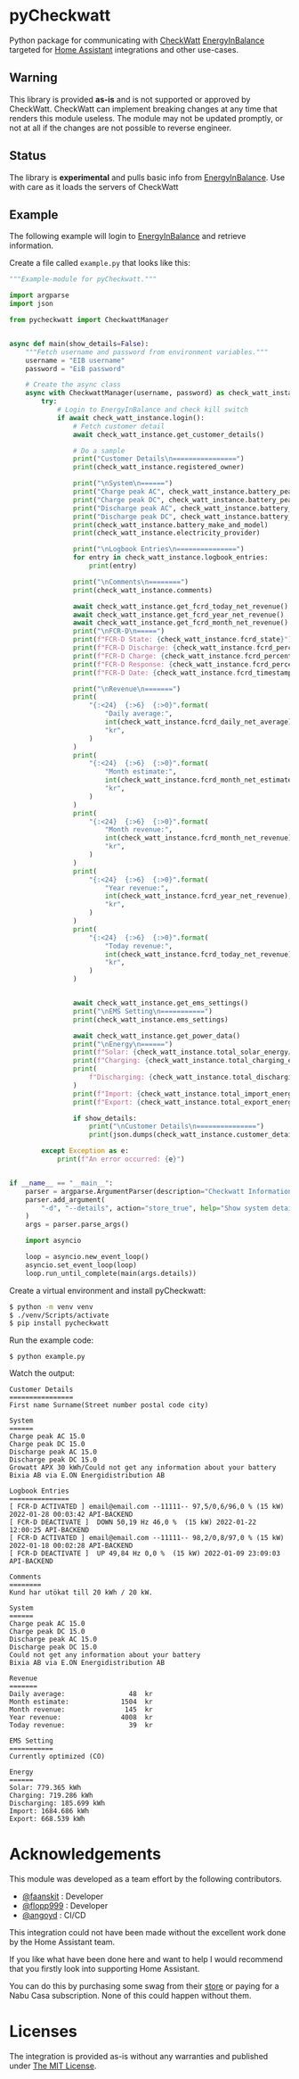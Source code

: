 # pyCheckwatt

Python package for communicating with [CheckWatt](https://checkwatt.se/) [EnergyInBalance](https://energyinbalance.se/) targeted for  [Home Assistant](https://home-assistant.io) integrations and other use-cases.

## Warning
This library is provided **as-is** and is not supported or approved by CheckWatt. CheckWatt can implement breaking changes at any time that renders this module useless. The module may not be updated promptly, or not at all if the changes are not possible to reverse engineer.

## Status
The library is **experimental** and pulls basic info from [EnergyInBalance](https://energyinbalance.se/).
Use with care as it loads the servers of CheckWatt

## Example
The following example will login to [EnergyInBalance](https://energyinbalance.se/) and retrieve information. 

Create a file called `example.py` that looks like this:
```python
"""Example-module for pyCheckwatt."""

import argparse
import json

from pycheckwatt import CheckwattManager


async def main(show_details=False):
    """Fetch username and password from environment variables."""
    username = "EIB username"
    password = "EiB password"

    # Create the async class
    async with CheckwattManager(username, password) as check_watt_instance:
        try:
            # Login to EnergyInBalance and check kill switch
            if await check_watt_instance.login():
                # Fetch customer detail
                await check_watt_instance.get_customer_details()

                # Do a sample
                print("Customer Details\n================")
                print(check_watt_instance.registered_owner)

                print("\nSystem\n======")
                print("Charge peak AC", check_watt_instance.battery_peak_data[0])
                print("Charge peak DC", check_watt_instance.battery_peak_data[1])
                print("Discharge peak AC", check_watt_instance.battery_peak_data[2])
                print("Discharge peak DC", check_watt_instance.battery_peak_data[3])
                print(check_watt_instance.battery_make_and_model)
                print(check_watt_instance.electricity_provider)

                print("\nLogbook Entries\n===============")
                for entry in check_watt_instance.logbook_entries:
                    print(entry)

                print("\nComments\n========")
                print(check_watt_instance.comments)

                await check_watt_instance.get_fcrd_today_net_revenue()
                await check_watt_instance.get_fcrd_year_net_revenue()
                await check_watt_instance.get_fcrd_month_net_revenue()
                print("\nFCR-D\n=====")
                print(f"FCR-D State: {check_watt_instance.fcrd_state}")
                print(f"FCR-D Discharge: {check_watt_instance.fcrd_percentage_up}% of {check_watt_instance.fcrd_power}kW")
                print(f"FCR-D Charge: {check_watt_instance.fcrd_percentage_down}% of {check_watt_instance.fcrd_power}kW")
                print(f"FCR-D Response: {check_watt_instance.fcrd_percentage_response} seconds")
                print(f"FCR-D Date: {check_watt_instance.fcrd_timestamp}")

                print("\nRevenue\n=======")
                print(
                    "{:<24}  {:>6}  {:>0}".format(
                        "Daily average:",
                        int(check_watt_instance.fcrd_daily_net_average),
                        "kr",
                    )
                )
                print(
                    "{:<24}  {:>6}  {:>0}".format(
                        "Month estimate:",
                        int(check_watt_instance.fcrd_month_net_estimate),
                        "kr",
                    )
                )
                print(
                    "{:<24}  {:>6}  {:>0}".format(
                        "Month revenue:",
                        int(check_watt_instance.fcrd_month_net_revenue),
                        "kr",
                    )
                )
                print(
                    "{:<24}  {:>6}  {:>0}".format(
                        "Year revenue:",
                        int(check_watt_instance.fcrd_year_net_revenue),
                        "kr",
                    )
                )
                print(
                    "{:<24}  {:>6}  {:>0}".format(
                        "Today revenue:",
                        int(check_watt_instance.fcrd_today_net_revenue),
                        "kr",
                    )
                )


                await check_watt_instance.get_ems_settings()
                print("\nEMS Setting\n===========")
                print(check_watt_instance.ems_settings)

                await check_watt_instance.get_power_data()
                print("\nEnergy\n======")
                print(f"Solar: {check_watt_instance.total_solar_energy/1000} kWh")
                print(f"Charging: {check_watt_instance.total_charging_energy/1000} kWh")
                print(
                    f"Discharging: {check_watt_instance.total_discharging_energy/1000} kWh"  # noqa: E501
                )
                print(f"Import: {check_watt_instance.total_import_energy/1000} kWh")
                print(f"Export: {check_watt_instance.total_export_energy/1000} kWh")

                if show_details:
                    print("\nCustomer Details\n===============")
                    print(json.dumps(check_watt_instance.customer_details, indent=2))

        except Exception as e:
            print(f"An error occurred: {e}")


if __name__ == "__main__":
    parser = argparse.ArgumentParser(description="Checkwatt Information")
    parser.add_argument(
        "-d", "--details", action="store_true", help="Show system details"
    )
    args = parser.parse_args()

    import asyncio

    loop = asyncio.new_event_loop()
    asyncio.set_event_loop(loop)
    loop.run_until_complete(main(args.details))

```

Create a virtual environment and install pyCheckwatt:
```bash
$ python -m venv venv
$ ./venv/Scripts/activate
$ pip install pycheckwatt
```
Run the example code:
```
$ python example.py
```

Watch the output:
```
Customer Details
================
First name Surname(Street number postal code city)

System
======
Charge peak AC 15.0
Charge peak DC 15.0
Discharge peak AC 15.0
Discharge peak DC 15.0
Growatt APX 30 kWh/Could not get any information about your battery
Bixia AB via E.ON Energidistribution AB

Logbook Entries
===============
[ FCR-D ACTIVATED ] email@email.com --11111-- 97,5/0,6/96,0 % (15 kW) 2022-01-28 00:03:42 API-BACKEND
[ FCR-D DEACTIVATE ]  DOWN 50,19 Hz 46,0 %  (15 kW) 2022-01-22 12:00:25 API-BACKEND
[ FCR-D ACTIVATED ] email@email.com --11111-- 98,2/0,8/97,0 % (15 kW) 2022-01-18 00:02:28 API-BACKEND
[ FCR-D DEACTIVATE ]  UP 49,84 Hz 0,0 %  (15 kW) 2022-01-09 23:09:03 API-BACKEND

Comments
========
Kund har utökat till 20 kWh / 20 kW.

System
======
Charge peak AC 15.0
Charge peak DC 15.0
Discharge peak AC 15.0
Discharge peak DC 15.0
Could not get any information about your battery
Bixia AB via E.ON Energidistribution AB

Revenue
=======
Daily average:                48  kr
Month estimate:             1504  kr
Month revenue:               145  kr
Year revenue:               4008  kr
Today revenue:                39  kr

EMS Setting
===========
Currently optimized (CO)

Energy
======
Solar: 779.365 kWh
Charging: 719.286 kWh
Discharging: 185.699 kWh
Import: 1684.686 kWh
Export: 668.539 kWh

```

# Acknowledgements
This module was developed as a team effort by the following contributors.

- [@faanskit](https://github.com/faanskit) : Developer
- [@flopp999](https://github.com/flopp999) : Developer
- [@angoyd](https://github.com/angoyd) : CI/CD

This integration could not have been made without the excellent work done by the Home Assistant team.

If you like what have been done here and want to help I would recommend that you firstly look into supporting Home Assistant.

You can do this by purchasing some swag from their [store](https://home-assistant-store.creator-spring.com/) or paying for a Nabu Casa subscription. None of this could happen without them.

# Licenses
The integration is provided as-is without any warranties and published under [The MIT License](https://opensource.org/license/mit/).
